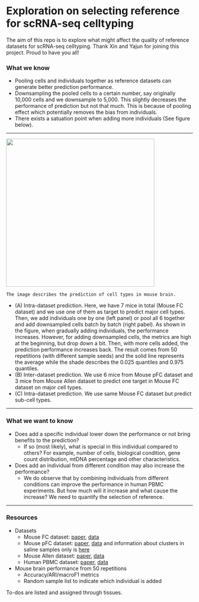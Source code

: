 # Exploration on selecting reference for scRNA-seq celltyping
The aim of this repo is to explore what might affect the quality of reference datasets for scRNA-seq celltyping. Thank Xin and Yajun for joining this project. Proud to have you all!

### What we know
- Pooling cells and individuals together as reference datasets can generate better prediction performance.
- Downsampling the pooled cells to a certain number, say originally 10,000 cells and we downsample to 5,000. This slightly decreases the performance of prediction but not that much. This is because of pooling effect which potentially removes the bias from individuals.
- There exists a satuation point when adding more individuals (See figure below). 

---
<img 
    src=".images/FigureS9.pdf" 
    raw=true
    width=400
/>

`The image describes the prediction of cell types in mouse brain.`

- (A) Intra-dataset prediction. Here, we have 7 mice in total (Mouse FC dataset) and we use one of them as target to predict major cell types. Then, we add individuals one by one (left panel) or pool all 6 together and add downsampled cells batch by batch (right pabel). As shown in the figure, when gradually adding individuals, the performance increases. However, for adding downsampled cells, the metrics are high at the beginning, but drop down a bit. Then, with more cells added, the prediction performance increases back. The result comes from 50 repetitions (with different sample seeds) and the solid line represents the average while the shade describes the 0.025 quantiles and 0.975 quantiles.
- (B) Inter-dataset prediction. We use 6 mice from Mouse pFC dataset and 3 mice from Mouse Allen dataset to predict one target in Mouse FC dataset on major cell types. 
- (C) Intra-dataset prediction. We use same Mouse FC dataset but predict sub-cell types. 
---

### What we want to know
- Does add a specific individual lower down the performance or not bring benefits to the prediction?
    - If so (most likely), what is special in this individual compared to others? For example, number of cells, biological condition, gene count distribution, mtDNA percentage and other characteristics.
- Does add an individual from different condition may also increase the performance?
    - We do observe that by combining individuals from different conditions can improve the performance in human PBMC experiments. But how much will it increase and what cause the increase? We need to quantify the selection of reference. 

---

### Resources

- Datasets
    - Mouse FC dataset: [paper](https://doi.org/10.1016/j.cell.2018.07.028), [data](http://dropviz.org/)
    - Mouse pFC dataset: [paper](https://doi.org/10.1038/s41467-019-12054-3), [data](https://www.ncbi.nlm.nih.gov/geo/query/acc.cgi?acc=GSE124952) and information about clusters in saline samples only is [here](http://djeknad.pythonanywhere.com/download/)
    - Mouse Allen dataset: [paper](https://doi.org/10.1016/j.cell.2021.04.021), [data](https://portal.brain-map.org/atlases-and-data/rnaseq/mouse-whole-cortex-and-hippocampus-10x)
    - Human PBMC dataset: [paper](https://www.nature.com/articles/nbt.4042), [data](https://www.ncbi.nlm.nih.gov/geo/query/acc.cgi?acc=GSE96583)
- Mouse brain performance from 50 repetitions
    - Accuracy/ARI/macroF1 metrics
    - Random sample list to indicate which individual is added


To-dos are listed and assigned through tissues. 
